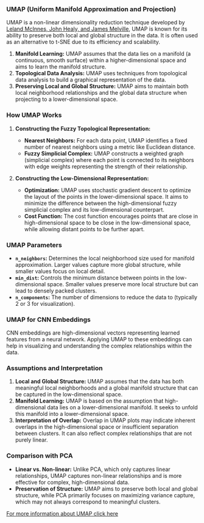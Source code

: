 ### UMAP (Uniform Manifold Approximation and Projection)

UMAP is a non-linear dimensionality reduction technique developed by [Leland McInnes, John Healy, and James Melville](https://arxiv.org/pdf/1802.03426), UMAP is known for its ability to preserve both local and global structure in the data. It is often used as an alternative to t-SNE due to its efficiency and scalability.

1. **Manifold Learning:** UMAP assumes that the data lies on a manifold (a continuous, smooth surface) within a higher-dimensional space and aims to learn the manifold structure.
2. **Topological Data Analysis:** UMAP uses techniques from topological data analysis to build a graphical representation of the data.
3. **Preserving Local and Global Structure:** UMAP aims to maintain both local neighborhood relationships and the global data structure when projecting to a lower-dimensional space.

### How UMAP Works

1. **Constructing the Fuzzy Topological Representation:**
    - **Nearest Neighbors:** For each data point, UMAP identifies a fixed number of nearest neighbors using a metric like Euclidean distance.
    - **Fuzzy Simplicial Complex:** UMAP constructs a weighted graph (simplicial complex) where each point is connected to its neighbors with edge weights representing the strength of their relationship.

2. **Constructing the Low-Dimensional Representation:**
    - **Optimization:** UMAP uses stochastic gradient descent to optimize the layout of the points in the lower-dimensional space. It aims to minimize the difference between the high-dimensional fuzzy simplicial complex and its low-dimensional counterpart.
    - **Cost Function:** The cost function encourages points that are close in high-dimensional space to be close in the low-dimensional space, while allowing distant points to be further apart.

### UMAP Parameters

- **`n_neighbors`:** Determines the local neighborhood size used for manifold approximation. Larger values capture more global structure, while smaller values focus on local detail.
- **`min_dist`:** Controls the minimum distance between points in the low-dimensional space. Smaller values preserve more local structure but can lead to densely packed clusters.
- **`n_components`:** The number of dimensions to reduce the data to (typically 2 or 3 for visualization).

### UMAP for CNN Embeddings

CNN embeddings are high-dimensional vectors representing learned features from a neural network. Applying UMAP to these embeddings can help in visualizing and understanding the complex relationships within the data.

### Assumptions and Interpretation

1. **Local and Global Structure:** UMAP assumes that the data has both meaningful local neighborhoods and a global manifold structure that can be captured in the low-dimensional space.
2. **Manifold Learning:** UMAP is based on the assumption that high-dimensional data lies on a lower-dimensional manifold. It seeks to unfold this manifold into a lower-dimensional space.
3. **Interpretation of Overlap:** Overlap in UMAP plots may indicate inherent overlaps in the high-dimensional space or insufficient separation between clusters. It can also reflect complex relationships that are not purely linear.

### Comparison with PCA

- **Linear vs. Non-linear:** Unlike PCA, which only captures linear relationships, UMAP captures non-linear relationships and is more effective for complex, high-dimensional data.
- **Preservation of Structure:** UMAP aims to preserve both local and global structure, while PCA primarily focuses on maximizing variance capture, which may not always correspond to meaningful clusters.

[For more information about UMAP click here](https://alleninstitute.org/resource/what-is-a-umap/#:~:text=UMAPs%20are%20helpful%20ways%20of,an%20x%20and%20y%20graph.)